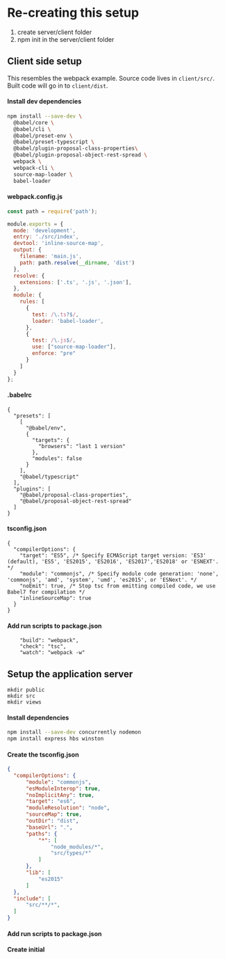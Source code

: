 # Re-creating this setup

1. create server/client folder
2. npm init in the server/client folder

## Client side setup

This resembles the webpack example. Source code lives in `client/src/`. Built code will go in to `client/dist`.

#### Install dev dependencies
```bash
npm install --save-dev \
  @babel/core \
  @babel/cli \
  @babel/preset-env \
  @babel/preset-typescript \
  @babel/plugin-proposal-class-properties\
  @babel/plugin-proposal-object-rest-spread \
  webpack \
  webpack-cli \
  source-map-loader \
  babel-loader
```


#### webpack.config.js

```js
const path = require('path');

module.exports = {
  mode: 'development',
  entry: './src/index',
  devtool: 'inline-source-map',
  output: {
    filename: 'main.js',
    path: path.resolve(__dirname, 'dist')
  },
  resolve: {
    extensions: ['.ts', '.js', '.json'],
  },
  module: {
    rules: [
      {
        test: /\.ts?$/,
        loader: 'babel-loader',
      },
      {
        test: /\.js$/,
        use: ["source-map-loader"],
        enforce: "pre"
      }
    ]
  }
};
```

#### .babelrc
```
{
  "presets": [
    [
      "@babel/env",
      {
        "targets": {
          "browsers": "last 1 version"
        },
        "modules": false
      }
    ],
    "@babel/typescript"
  ],
  "plugins": [
    "@babel/proposal-class-properties",
    "@babel/proposal-object-rest-spread"
  ]
}
```

#### tsconfig.json
```
{
  "compilerOptions": {
    "target": "ES5", /* Specify ECMAScript target version: 'ES3' (default), 'ES5', 'ES2015', 'ES2016', 'ES2017','ES2018' or 'ESNEXT'. */
    "module": "commonjs", /* Specify module code generation: 'none', 'commonjs', 'amd', 'system', 'umd', 'es2015', or 'ESNext'. */
    "noEmit": true, /* Stop tsc from emitting compiled code, we use Babel7 for compilation */
    "inlineSourceMap": true
  }
}
```

#### Add run scripts to package.json
```
    "build": "webpack",
    "check": "tsc",
    "watch": "webpack -w"
```

## Setup the application server

```
mkdir public
mkdir src
mkdir views
```
#### Install dependencies

```bash
npm install --save-dev concurrently nodemon
npm install express hbs winston
```

#### Create the tsconfig.json
```json
{
  "compilerOptions": {
      "module": "commonjs",
      "esModuleInterop": true,
      "noImplicitAny": true,
      "target": "es6",
      "moduleResolution": "node",
      "sourceMap": true,
      "outDir": "dist",
      "baseUrl": ".",
      "paths": {
          "*": [
              "node_modules/*",
              "src/types/*"
          ]
      },
      "lib": [
          "es2015"
      ]
  },
  "include": [
      "src/**/*",
  ]
}
```
#### Add run scripts to package.json


#### Create initial 